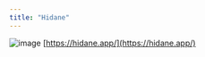 ```yaml
---
title: "Hidane"
---
```


![image](https://gyazo.com/63f2d830dcd79c88b66d159d87094cd6/thumb/1000)
[https://hidane.app/](https://hidane.app/)
